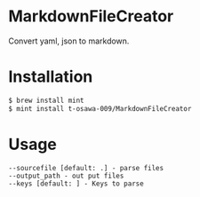 # MarkdownFileCreator

Convert yaml, json to markdown.

# Installation
```sh
$ brew install mint
$ mint install t-osawa-009/MarkdownFileCreator
```

# Usage
```
--sourcefile [default: .] - parse files
--output_path - out put files
--keys [default: ] - Keys to parse
```
